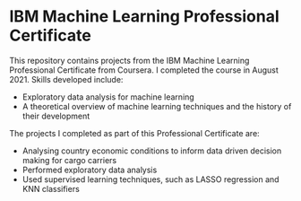 # IBM Machine Learning Professional Certificate

This repository contains projects from the IBM Machine Learning Professional Certificate from Coursera. I completed the course in August 2021. Skills developed include:

* Exploratory data analysis for machine learning
* A theoretical overview of machine learning techniques and the history of their development

The projects I completed as part of this Professional Certificate are:

* Analysing country economic conditions to inform data driven decision making for cargo carriers
* Performed exploratory data analysis
* Used supervised learning techniques, such as LASSO regression and KNN classifiers
